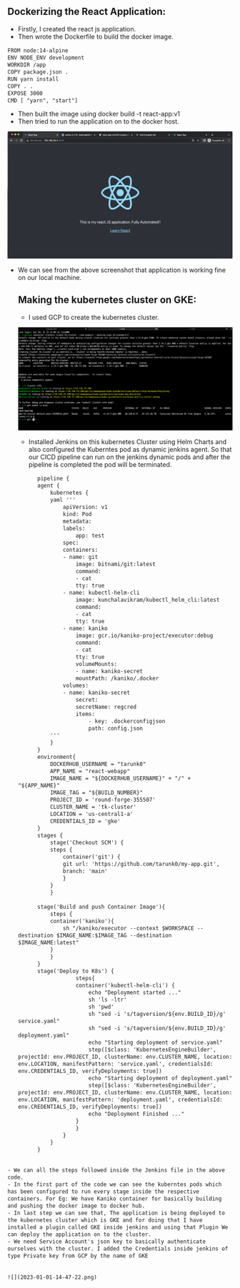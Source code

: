 ## Dockerizing the React Application:

- Firstly, I created the react js application.
- Then wrote the Dockerfile to build the docker image.

```
FROM node:14-alpine
ENV NODE_ENV development
WORKDIR /app
COPY package.json .
RUN yarn install
COPY . .
EXPOSE 3000
CMD [ "yarn", "start"]

```

- Then built the image using docker build -t react-app:v1
- Then tried to run the application on to the docker host.

![](2023-01-01-05-24-44.png)

- We can see from the above screenshot that application is working fine on our local machine.
  

  ## Making the kubernetes cluster on GKE:

  - I used GCP to create the kubernetes cluster.
  
  ![](2023-01-01-14-35-29.png)

  - Installed Jenkins on this kubernetes Cluster using Helm Charts and also configured the Kuberntes pod as dynamic jenkins agent. So that our CICD pipeline can run on the jenkins dynamic pods and after the pipeline is completed the pod will be terminated.
  

  ```
        pipeline {
        agent {
            kubernetes {
            yaml '''
                apiVersion: v1
                kind: Pod
                metadata:
                labels:
                    app: test
                spec:
                containers:
                - name: git
                    image: bitnami/git:latest
                    command:
                    - cat
                    tty: true
                - name: kubectl-helm-cli
                    image: kunchalavikram/kubectl_helm_cli:latest
                    command:
                    - cat
                    tty: true
                - name: kaniko
                    image: gcr.io/kaniko-project/executor:debug
                    command:
                    - cat
                    tty: true
                    volumeMounts:
                    - name: kaniko-secret
                    mountPath: /kaniko/.docker
                volumes:
                - name: kaniko-secret
                    secret:
                    secretName: regcred
                    items:
                        - key: .dockerconfigjson
                        path: config.json
            '''
            }      
        }
        environment{
            DOCKERHUB_USERNAME = "tarunk0"
            APP_NAME = "react-webapp"
            IMAGE_NAME = "${DOCKERHUB_USERNAME}" + "/" + "${APP_NAME}"
            IMAGE_TAG = "${BUILD_NUMBER}"
            PROJECT_ID = 'round-forge-355507'
            CLUSTER_NAME = 'tk-cluster'
            LOCATION = 'us-central1-a'
            CREDENTIALS_ID = 'gke'	
        }
        stages {
            stage('Checkout SCM') {
            steps {
                container('git') {
                git url: 'https://github.com/tarunk0/my-app.git',
                branch: 'main'
                }
            }
            }
        
        stage('Build and push Container Image'){
            steps {
            container('kaniko'){
                sh "/kaniko/executor --context $WORKSPACE --destination $IMAGE_NAME:$IMAGE_TAG --destination $IMAGE_NAME:latest"
            }
            }
        }   
        stage('Deploy to K8s') {
                    steps{
                    container('kubectl-helm-cli') {
                        echo "Deployment started ..."
                        sh 'ls -ltr'
                        sh 'pwd'
                        sh "sed -i 's/tagversion/${env.BUILD_ID}/g' service.yaml"
                        sh "sed -i 's/tagversion/${env.BUILD_ID}/g' deployment.yaml"
                        echo "Starting deployment of service.yaml"
                        step([$class: 'KubernetesEngineBuilder', projectId: env.PROJECT_ID, clusterName: env.CLUSTER_NAME, location: env.LOCATION, manifestPattern: 'service.yaml', credentialsId: env.CREDENTIALS_ID, verifyDeployments: true])
                        echo "Starting deployment of deployment.yaml"
                        step([$class: 'KubernetesEngineBuilder', projectId: env.PROJECT_ID, clusterName: env.CLUSTER_NAME, location: env.LOCATION, manifestPattern: 'deployment.yaml', credentialsId: env.CREDENTIALS_ID, verifyDeployments: true])
                        echo "Deployment Finished ..."
                    }
                    }
                }
            }
        }

```

- We can all the steps followed inside the Jenkins file in the above code.
- In the first part of the code we can see the kuberntes pods which has been configured to run every stage inside the respective containers. For Eg: We have Kaniko container for basically building and pushing the docker image to docker hub.
- In last step we can see that, The application is being deployed to the kubernetes cluster which is GKE and for doing that I have installed a plugin called GKE inside jenkins and using that Plugin We can deploy the application on to the cluster.
- We need Service Account's json key to basically authenticate ourselves with the cluster. I added the Credentials inside jenkins of type Private key from GCP by the name of GKE


![](2023-01-01-14-47-22.png)





